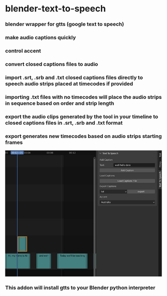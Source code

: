 # blender-text-to-speech
### blender wrapper for gtts (google text to speech)
### make audio captions quickly
### control accent
### convert closed captions files to audio
### import .srt, .srb and .txt closed captions files directly to speech audio strips placed at timecodes if provided
### importing .txt files with no timecodes will place the audio strips in sequence based on order and strip length
### export the audio clips generated by the tool in your timeline to closed captions files in .srt, .srb and .txt format
### export generates new timecodes based on audio strips starting frames

![alt text](https://github.com/technisculpt/blender-gtts/blob/main/ui_preview.jpg)


### This addon will install gtts to your Blender python interpreter
